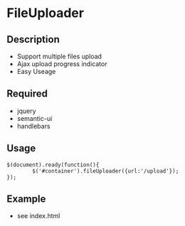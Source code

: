 # FileUploader
## Description
- Support multiple files upload
- Ajax upload progress indicator
- Easy Useage

## Required
- jquery
- semantic-ui
- handlebars

## Usage
```
$(document).ready(function(){
		$('#container').fileUploader({url:'/upload'});
});
```
## Example
- see index.html

